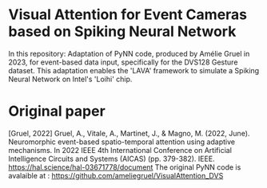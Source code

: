 # Visual Attention for Event Cameras based on Spiking Neural Network
In this repository:
  Adaptation of PyNN code, produced by Amélie Gruel in 2023, for event-based data input, specifically for the DVS128 Gesture dataset. This adaptation enables the 'LAVA' framework to simulate a Spiking Neural Network on Intel's 'Loihi' chip.
# Original paper
[Gruel, 2022] Gruel, A., Vitale, A., Martinet, J., & Magno, M. (2022, June). Neuromorphic event-based spatio-temporal attention using adaptive mechanisms. In 2022 IEEE 4th International Conference on Artificial Intelligence Circuits and Systems (AICAS) (pp. 379-382). IEEE.
https://hal.science/hal-03671778/document
The original PyNN code is avalaible at : https://github.com/ameliegruel/VisualAttention_DVS

